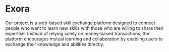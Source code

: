 # Exora
Our project is a web-based skill exchange platform designed to connect people who want to learn new skills with those who are willing to share their expertise. Instead of relying solely on money-based transactions, the platform encourages mutual learning and collaboration by enabling users to exchange their knowledge and abilities directly.
